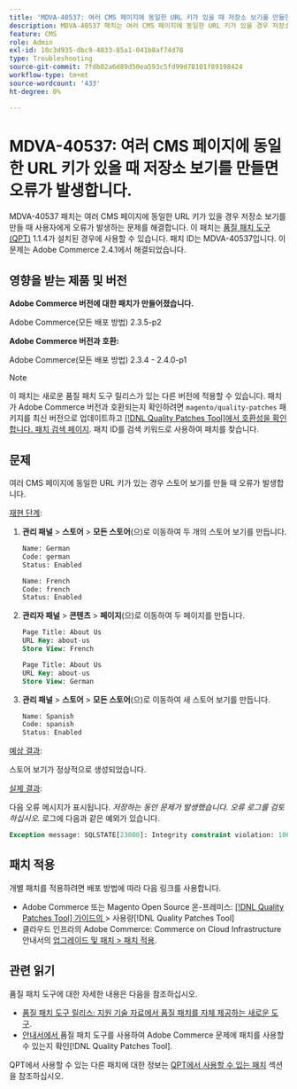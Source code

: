 ```yaml
---
title: 'MDVA-40537: 여러 CMS 페이지에 동일한 URL 키가 있을 때 저장소 보기를 만들면 오류가 발생합니다.'
description: MDVA-40537 패치는 여러 CMS 페이지에 동일한 URL 키가 있을 경우 저장소 보기를 만들 때 사용자에게 오류가 발생하는 문제를 해결합니다. 이 패치는 [Quality Patches Tool (QPT)](https://experienceleague.adobe.com/ko/docs/commerce-operations/tools/quality-patches-tool/quality-patches-tool-to-self-serve-quality-patches) 1.1.4가 설치된 경우 사용할 수 있습니다. 패치 ID는 MDVA-40537입니다. 이 문제는 Adobe Commerce 2.4.1에서 해결되었습니다.
feature: CMS
role: Admin
exl-id: 10c3d935-dbc9-4033-85a1-041b8af74d78
type: Troubleshooting
source-git-commit: 7fdb02a6d89d50ea593c5fd99d78101f89198424
workflow-type: tm+mt
source-wordcount: '433'
ht-degree: 0%

---
```


# MDVA-40537: 여러 CMS 페이지에 동일한 URL 키가 있을 때 저장소 보기를 만들면 오류가 발생합니다.

MDVA-40537 패치는 여러 CMS 페이지에 동일한 URL 키가 있을 경우 저장소 보기를 만들 때 사용자에게 오류가 발생하는 문제를 해결합니다. 이 패치는 [품질 패치 도구(QPT)](https://experienceleague.adobe.com/ko/docs/commerce-operations/tools/quality-patches-tool/quality-patches-tool-to-self-serve-quality-patches) 1.1.4가 설치된 경우에 사용할 수 있습니다. 패치 ID는 MDVA-40537입니다. 이 문제는 Adobe Commerce 2.4.1에서 해결되었습니다.

## 영향을 받는 제품 및 버전

**Adobe Commerce 버전에 대한 패치가 만들어졌습니다.**

Adobe Commerce(모든 배포 방법) 2.3.5-p2

**Adobe Commerce 버전과 호환:**

Adobe Commerce(모든 배포 방법) 2.3.4 - 2.4.0-p1

>[!NOTE]
>
>이 패치는 새로운 품질 패치 도구 릴리스가 있는 다른 버전에 적용할 수 있습니다. 패치가 Adobe Commerce 버전과 호환되는지 확인하려면 `magento/quality-patches` 패키지를 최신 버전으로 업데이트하고 [[!DNL Quality Patches Tool]에서 호환성을 확인합니다. 패치 검색 페이지](https://experienceleague.adobe.com/ko/docs/commerce-operations/tools/quality-patches-tool/quality-patches-tool-to-self-serve-quality-patches). 패치 ID를 검색 키워드로 사용하여 패치를 찾습니다.


## 문제

여러 CMS 페이지에 동일한 URL 키가 있는 경우 스토어 보기를 만들 때 오류가 발생합니다.

<u>재현 단계</u>:

1. **관리 패널** > **스토어** > **모든 스토어**(으)로 이동하여 두 개의 스토어 보기를 만듭니다.

   ```sql
   Name: German
   Code: german
   Status: Enabled
   ```

   ```sql
   Name: French
   Code: french
   Status: Enabled
   ```

1. **관리자 패널** > **콘텐츠** > **페이지**(으)로 이동하여 두 페이지를 만듭니다.

   ```sql
   Page Title: About Us
   URL Key: about-us
   Store View: French
   ```

   ```sql
   Page Title: About Us
   URL Key: about-us
   Store View: German
   ```

1. **관리 패널** > **스토어** > **모든 스토어**(으)로 이동하여 새 스토어 보기를 만듭니다.

   ```sql
   Name: Spanish
   Code: spanish
   Status: Enabled
   ```

<u>예상 결과</u>:

스토어 보기가 정상적으로 생성되었습니다.

<u>실제 결과</u>:

다음 오류 메시지가 표시됩니다. *저장하는 동안 문제가 발생했습니다. 오류 로그를 검토하십시오.* 로그에 다음과 같은 예외가 있습니다.

```sql
Exception message: SQLSTATE[23000]: Integrity constraint violation: 1062 Duplicate entry 'about-us-4' for key 'URL_REWRITE_REQUEST_PATH_STORE_ID', query was: INSERT  INTO }}url_rewrite{{ (}}redirect_type{{,}}is_autogenerated{{,}}metadata{{,}}description{{,}}store_id{{,}}entity_type{{,}}entity_id{{,}}request_path{{,}}target_path{{) VALUES (?, ?, ?, ?, ?, ?, ?, ?, ?), (?, ?, ?, ?, ?, ?, ?, ?, ?), (?, ?, ?, ?, ?, ?, ?, ?, ?), (?, ?, ?, ?, ?, ?, ?, ?, ?), (?, ?, ?, ?, ?, ?, ?, ?, ?), (?, ?, ?, ?, ?, ?, ?, ?, ?)
```

## 패치 적용

개별 패치를 적용하려면 배포 방법에 따라 다음 링크를 사용합니다.

* Adobe Commerce 또는 Magento Open Source 온-프레미스: [[!DNL Quality Patches Tool]  가이드의 ](/help/tools/quality-patches-tool/usage.md)> 사용량[!DNL Quality Patches Tool]
* 클라우드 인프라의 Adobe Commerce: Commerce on Cloud Infrastructure 안내서의 [업그레이드 및 패치 > 패치 적용](https://experienceleague.adobe.com/docs/commerce-cloud-service/user-guide/develop/upgrade/apply-patches.html?lang=ko).

## 관련 읽기

품질 패치 도구에 대한 자세한 내용은 다음을 참조하십시오.

* [품질 패치 도구 릴리스: 지원 기술 자료에서 품질 패치를 자체 제공하는 새로운 도구](https://experienceleague.adobe.com/ko/docs/commerce-operations/tools/quality-patches-tool/quality-patches-tool-to-self-serve-quality-patches).
* [ 안내서에서 ](/help/tools/quality-patches-tool/patches-available-in-qpt/check-patch-for-magento-issue-with-magento-quality-patches.md)품질 패치 도구를 사용하여 Adobe Commerce 문제에 패치를 사용할 수 있는지 확인[!DNL Quality Patches Tool].

QPT에서 사용할 수 있는 다른 패치에 대한 정보는 [QPT에서 사용할 수 있는 패치](https://experienceleague.adobe.com/tools/commerce-quality-patches/index.html?lang=ko) 섹션을 참조하십시오.
